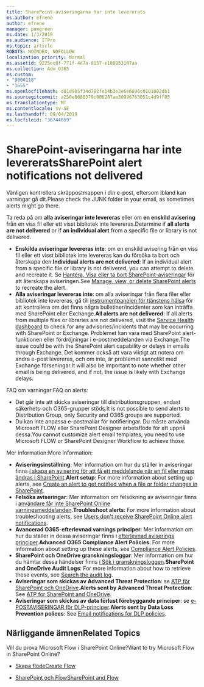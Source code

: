 ```yaml
---
title: SharePoint-aviseringarna har inte levererats
ms.author: efrene
author: efrene
manager: pamgreen
ms.date: 1/3/2019
ms.audience: ITPro
ms.topic: article
ROBOTS: NOINDEX, NOFOLLOW
localization_priority: Normal
ms.assetid: 9225ec0f-771f-4d7a-8157-e188953107aa
ms.collection: Adm_O365
ms.custom:
- "9000118"
- "1655"
ms.openlocfilehash: d01d985f34d782fe14b3e2e6e6696c0101002db1
ms.sourcegitcommit: a256e8680379c006287ae30996763051c4d9ff85
ms.translationtype: MT
ms.contentlocale: sv-SE
ms.lasthandoff: 09/04/2019
ms.locfileid: "36744659"
---
```

# <a name="sharepoint-alert-notifications-not-delivered"></a><span data-ttu-id="db931-102">SharePoint-aviseringarna har inte levererats</span><span class="sxs-lookup"><span data-stu-id="db931-102">SharePoint alert notifications not delivered</span></span>

<span data-ttu-id="db931-103">Vänligen kontrollera skräppostmappen i din e-post, eftersom ibland kan varningar gå dit.</span><span class="sxs-lookup"><span data-stu-id="db931-103">Please check the JUNK folder in your email, as sometimes alerts might go there.</span></span>

<span data-ttu-id="db931-104">Ta reda på om **alla aviseringar inte levereras** eller om **en enskild avisering** från en viss fil eller ett visst bibliotek inte levereras.</span><span class="sxs-lookup"><span data-stu-id="db931-104">Determine if **all alerts are not delivered** or if **an individual alert** from a specific file or library is not delivered.</span></span>

- <span data-ttu-id="db931-105">**Enskilda aviseringar levereras inte**: om en enskild avisering från en viss fil eller ett visst bibliotek inte levereras kan du försöka ta bort och återskapa den.</span><span class="sxs-lookup"><span data-stu-id="db931-105">**Individual alerts are not delivered**: If an individual alert from a specific file or library is not delivered, you can attempt to delete and recreate it.</span></span> <span data-ttu-id="db931-106">Se [Hantera, Visa eller ta bort SharePoint-aviseringar](https://support.office.com/article/manage-view-or-delete-sharepoint-alerts-99dfb19c-9a90-4a8c-aba1-aa8c8afb0de2?ui=en-US&rs=&ad=US#ID0EAADAAA=Online) för att återskapa aviseringen.</span><span class="sxs-lookup"><span data-stu-id="db931-106">See [Manage, view, or delete SharePoint alerts](https://support.office.com/article/manage-view-or-delete-sharepoint-alerts-99dfb19c-9a90-4a8c-aba1-aa8c8afb0de2?ui=en-US&rs=&ad=US#ID0EAADAAA=Online) to recreate the alert.</span></span>
- <span data-ttu-id="db931-107">**Alla aviseringar levereras inte**: om alla aviseringar från flera filer eller bibliotek inte levereras, gå till [instrumentpanelen för tjänstens hälsa](https://admin.microsoft.com/AdminPortal/Home#/servicehealth) för att kontrollera om det finns några bulletiner/incidenter som kan inträffa med SharePoint eller Exchange.</span><span class="sxs-lookup"><span data-stu-id="db931-107">**All alerts are not delivered**: If all alerts from multiple files or libraries are not delivered, visit the [Service Health dashboard](https://admin.microsoft.com/AdminPortal/Home#/servicehealth) to check for any advisories/incidents that may be occurring with SharePoint or Exchange.</span></span> <span data-ttu-id="db931-108">Problemet kan vara med SharePoint alert-funktionen eller fördröjningar i e-postmeddelanden via Exchange.</span><span class="sxs-lookup"><span data-stu-id="db931-108">The issue could be with the SharePoint alert capability or delays in emails through Exchange.</span></span> <span data-ttu-id="db931-109">Det kommer också att vara viktigt att notera om andra e-post levereras, och om inte, är problemet sannolikt med Exchange förseningar.</span><span class="sxs-lookup"><span data-stu-id="db931-109">It will also be important to note whether other email is being delivered, and if not, the issue is likely with Exchange delays.</span></span>

<span data-ttu-id="db931-110">FAQ om varningar:</span><span class="sxs-lookup"><span data-stu-id="db931-110">FAQ on alerts:</span></span>

- <span data-ttu-id="db931-111">Det går inte att skicka aviseringar till distributionsgruppen, endast säkerhets-och O365-grupper stöds.</span><span class="sxs-lookup"><span data-stu-id="db931-111">It is not possible to send alerts to Distribution Group, only Security and O365 groups are supported.</span></span>
- <span data-ttu-id="db931-112">Du kan inte anpassa e-postmallar för notifieringar. Du måste använda Microsoft FLOW eller SharePoint Designer arbetsflöde för att uppnå dessa.</span><span class="sxs-lookup"><span data-stu-id="db931-112">You cannot customize alert email templates; you need to use Microsoft FLOW or SharePoint Designer Workflow to achieve those.</span></span>

<span data-ttu-id="db931-113">Mer information:</span><span class="sxs-lookup"><span data-stu-id="db931-113">More Information:</span></span>

- <span data-ttu-id="db931-114">**Aviseringsinställning**: Mer information om hur du ställer in aviseringar finns [i skapa en avisering för att få ett meddelande när en fil eller mapp ändras i SharePoint](https://support.office.com/article/create-an-alert-to-get-notified-when-a-file-or-folder-changes-in-sharepoint-e5a79e7b-a146-46da-a9ef-d65409ba8918).</span><span class="sxs-lookup"><span data-stu-id="db931-114">**Alert setup**: For more information about setting up alerts, see [Create an alert to get notified when a file or folder changes in SharePoint](https://support.office.com/article/create-an-alert-to-get-notified-when-a-file-or-folder-changes-in-sharepoint-e5a79e7b-a146-46da-a9ef-d65409ba8918).</span></span>
- <span data-ttu-id="db931-115">**Felsöka aviseringar**: Mer information om felsökning av aviseringar finns i [användare får inte SharePoint Online varningsmeddelanden](https://docs.microsoft.com/sharepoint/support/sites/no-alert-notifications).</span><span class="sxs-lookup"><span data-stu-id="db931-115">**Troubleshoot alerts**: For more information about troubleshooting alerts, see [Users don't receive SharePoint Online alert notifications](https://docs.microsoft.com/sharepoint/support/sites/no-alert-notifications).</span></span>
- <span data-ttu-id="db931-116">**Avancerad O365-efterlevnad varnings principer**: Mer information om hur du ställer in dessa aviseringar finns i [efterlevnad aviserings principer](https://docs.microsoft.com/office365/securitycompliance/alert-policies).</span><span class="sxs-lookup"><span data-stu-id="db931-116">**Advanced O365 Compliance Alert Policies**: For more information about setting up these alerts, see [Compliance Alert Policies](https://docs.microsoft.com/office365/securitycompliance/alert-policies).</span></span>
- <span data-ttu-id="db931-117">**SharePoint och OneDrive granskningsloggar**: Mer information om hur du hämtar dessa händelser finns [i Sök i granskningsloggen](https://docs.microsoft.com/office365/securitycompliance/search-the-audit-log-in-security-and-compliance#search-the-audit-log).</span><span class="sxs-lookup"><span data-stu-id="db931-117">**SharePoint and OneDrive Audit Logs**: For more information about how to retrieve these events, see [Search the audit log](https://docs.microsoft.com/office365/securitycompliance/search-the-audit-log-in-security-and-compliance#search-the-audit-log).</span></span>
- <span data-ttu-id="db931-118">**Aviseringar som skickas av Advanced Threat Protection**: se [ATP för SharePoint och OneDrive](https://docs.microsoft.com/office365/securitycompliance/atp-for-spo-odb-and-teams).</span><span class="sxs-lookup"><span data-stu-id="db931-118">**Alerts sent by Advanced Threat Protection**: See [ATP for SharePoint and OneDrive](https://docs.microsoft.com/office365/securitycompliance/atp-for-spo-odb-and-teams).</span></span>
- <span data-ttu-id="db931-119">**Aviseringar som skickas av data förlust förebyggande principer**: se [e-POSTAVISERINGAR för DLP-principer](https://docs.microsoft.com/office365/securitycompliance/use-notifications-and-policy-tips).</span><span class="sxs-lookup"><span data-stu-id="db931-119">**Alerts sent by Data Loss Prevention polices**: See [Email notifications for DLP policies](https://docs.microsoft.com/office365/securitycompliance/use-notifications-and-policy-tips).</span></span>

## <a name="related-topics"></a><span data-ttu-id="db931-120">Närliggande ämnen</span><span class="sxs-lookup"><span data-stu-id="db931-120">Related Topics</span></span>

<span data-ttu-id="db931-121">Vill du prova Microsoft Flow i SharePoint Online?</span><span class="sxs-lookup"><span data-stu-id="db931-121">Want to try Microsoft Flow in SharePoint Online?</span></span>

- [<span data-ttu-id="db931-122">Skapa flöde</span><span class="sxs-lookup"><span data-stu-id="db931-122">Create Flow</span></span>](https://support.office.com/article/a9c3e03b-0654-46af-a254-20252e580d01)

- [<span data-ttu-id="db931-123">SharePoint och Flow</span><span class="sxs-lookup"><span data-stu-id="db931-123">SharePoint and Flow</span></span>](https://flow.microsoft.com//blog/sharepoint-and-flow/)
